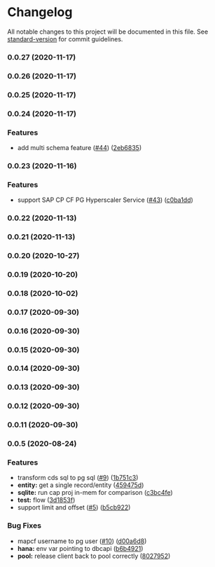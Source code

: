 # Changelog

All notable changes to this project will be documented in this file. See [standard-version](https://github.com/conventional-changelog/standard-version) for commit guidelines.

### 0.0.27 (2020-11-17)

### 0.0.26 (2020-11-17)

### 0.0.25 (2020-11-17)

### 0.0.24 (2020-11-17)


### Features

* add multi schema feature ([#44](https://github.com/sapmentors/cds-pg/issues/44)) ([2eb6835](https://github.com/sapmentors/cds-pg/commit/2eb6835bcdaef2f37039eb5be5bad4f4cd5e50f2))

### 0.0.23 (2020-11-16)


### Features

* support SAP CP CF PG Hyperscaler Service ([#43](https://github.com/sapmentors/cds-pg/issues/43)) ([c0ba1dd](https://github.com/sapmentors/cds-pg/commit/c0ba1dde81fe5c30a9e1fec9ba6b7d71c51ac3cb))

### 0.0.22 (2020-11-13)

### 0.0.21 (2020-11-13)

### 0.0.20 (2020-10-27)

### 0.0.19 (2020-10-20)

### 0.0.18 (2020-10-02)

### 0.0.17 (2020-09-30)

### 0.0.16 (2020-09-30)

### 0.0.15 (2020-09-30)

### 0.0.14 (2020-09-30)

### 0.0.13 (2020-09-30)

### 0.0.12 (2020-09-30)

### 0.0.11 (2020-09-30)

### 0.0.5 (2020-08-24)

### Features

- transform cds sql to pg sql ([#9](https://github.com/sapmentors/cds-pg/issues/9)) ([1b751c3](https://github.com/sapmentors/cds-pg/commit/1b751c36378bdf96bee4981fb0dc3c788c0855ef))
- **entity:** get a single record/entity ([459475d](https://github.com/sapmentors/cds-pg/commit/459475dfe526be93e68f3fa4fc00e86a7a163341))
- **sqlite:** run cap proj in-mem for comparison ([c3bc4fe](https://github.com/sapmentors/cds-pg/commit/c3bc4fe1b3151d3e890b1e7e4c24d292f8523632))
- **test:** flow ([3d1853f](https://github.com/sapmentors/cds-pg/commit/3d1853fab3e32c1a86267d570f6e2c6d32cc9251))
- support limit and offset ([#5](https://github.com/sapmentors/cds-pg/issues/5)) ([b5cb922](https://github.com/sapmentors/cds-pg/commit/b5cb9220e24c50ce2297991e2c3744d1486c5a1e))

### Bug Fixes

- mapcf username to pg user ([#10](https://github.com/sapmentors/cds-pg/issues/10)) ([d00a6d8](https://github.com/sapmentors/cds-pg/commit/d00a6d8e60ab85c7826ac640aa87e2aafcf914ac))
- **hana:** env var pointing to dbcapi ([b6b4921](https://github.com/sapmentors/cds-pg/commit/b6b49214a47ba805bf7aa6d1ba616200d837e1db))
- **pool:** release client back to pool correctly ([8027952](https://github.com/sapmentors/cds-pg/commit/8027952a5605cd268b55c4de176bb52da21d947b))
